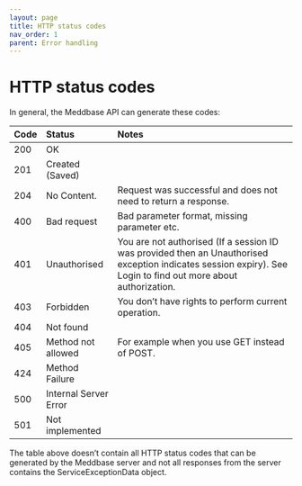 ```yaml
---
layout: page
title: HTTP status codes
nav_order: 1
parent: Error handling
---
```


# HTTP status codes

In general, the Meddbase API can generate these codes:

| Code | Status | Notes       |
|:-----|:-------|:------------|
| 200 | OK  |     |
| 201 | Created (Saved) |     |
| 204 | No Content. | Request was successful and does not need to return a response. |
| 400 | Bad request | Bad parameter format, missing parameter etc. |
| 401 | Unauthorised | You are not authorised (If a session ID was provided then an Unauthorised exception indicates session expiry). See Login to find out more about authorization. |
| 403 | Forbidden | You don’t have rights to perform current operation. |
| 404 | Not found |     |
| 405 | Method not allowed | For example when you use GET instead of POST. |
| 424 | Method Failure |     |
| 500 | Internal Server Error |     |
| 501 | Not implemented |     |

The table above doesn’t contain all HTTP status codes that can be generated by the Meddbase server and not all responses from the server contains the ServiceExceptionData object.
